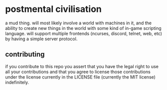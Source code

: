 # postmental civilisation
a mud thing. will most likely involve a world with machines in it, and the ability to 
create new things in the world with some kind of in-game scripting language. will support
multiple frontends (ncurses, discord, telnet, web, etc) by having a simple server protocol.

## contributing
if you contribute to this repo you assert that you have the legal right to use all your contributions
and that you agree to license those contributions under the license currently in the LICENSE file 
(currently the MIT license) indefinitely.